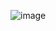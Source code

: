 ![image](https://user-images.githubusercontent.com/49959500/170058804-a3efdf12-5e1e-4363-8356-8a863c64f1bd.png)

